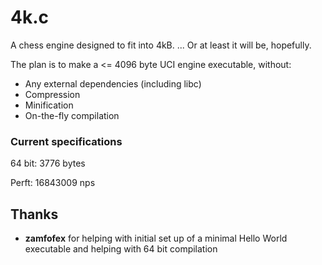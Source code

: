# 4k.c
A chess engine designed to fit into 4kB. ... Or at least it will be, hopefully.

The plan is to make a <= 4096 byte UCI engine executable, without:
* Any external dependencies (including libc)
* Compression
* Minification
* On-the-fly compilation

### Current specifications
64 bit: 3776 bytes

Perft: 16843009 nps

## Thanks
* **zamfofex** for helping with initial set up of a minimal Hello World executable and helping with 64 bit compilation
